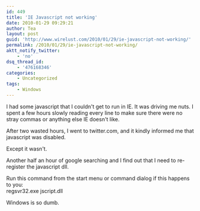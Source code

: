 ```yaml
---
id: 449
title: 'IE Javascript not working'
date: 2010-01-29 09:29:21
author: Tea
layout: post
guid: 'http://www.wirelust.com/2010/01/29/ie-javascript-not-working/'
permalink: /2010/01/29/ie-javascript-not-working/
aktt_notify_twitter:
    - 'no'
dsq_thread_id:
    - '476168346'
categories:
    - Uncategorized
tags:
    - Windows
---
```


I had some javascript that I couldn't get to run in IE. It was driving me nuts. I spent a few hours slowly reading every line to make sure there were no stray commas or anything else IE doesn't like.

After two wasted hours, I went to twitter.com, and it kindly informed me that javascript was disabled.

Except it wasn't.

Another half an hour of google searching and I find out that I need to re-register the javascript dll.

Run this command from the start menu or command dialog if this happens to you:  
regsvr32.exe jscript.dll

Windows is so dumb.